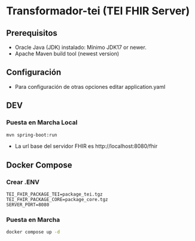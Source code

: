 # Transformador-tei (TEI FHIR Server)

## Prerequisitos

- Oracle Java (JDK) instalado: Mínimo JDK17 or newer.
- Apache Maven build tool (newest version)

## Configuración

- Para configuración de otras opciones editar application.yaml

## DEV

### Puesta en Marcha Local

```bash
mvn spring-boot:run
```

* La url base del servidor FHIR es http://localhost:8080/fhir

## Docker Compose


### Crear .ENV

```
TEI_FHIR_PACKAGE_TEI=package_tei.tgz
TEI_FHIR_PACKAGE_CORE=package_core.tgz
SERVER_PORT=8080
```

### Puesta en Marcha

```bash
docker compose up -d
```